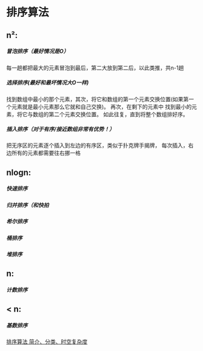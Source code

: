 # 排序算法

## n²:
##### 冒泡排序（最好情况是O）
  每一趟都把最大的元素冒泡到最后，第二大放到第二后，以此类推，共n-1趟
##### 选择排序(最好和最坏情况大O一样)
  找到数组中最小的那个元素，其次，将它和数组的第一个元素交换位置(如果第一个元素就是最小元素那么它就和自己交换)。
  再次，在剩下的元素中 找到最小的元素，将它与数组的第二个元素交换位置。
  如此往复，直到将整个数组排好序。
##### 插入排序（对于有序/接近数组非常有优势！）
  把无序区的元素逐个插入到左边的有序区，类似于扑克牌手揭牌，
  每次插入，右边所有的元素都需要往右挪一格



## nlogn:
##### 快速排序
##### 归并排序（和快拍
##### 希尔排序
##### 桶排序
##### 堆排序



## n:
##### 计数排序


## < n:
##### 基数排序


[排序算法 简介、分类、时空复杂度](https://leetcode.cn/circle/article/Gwd1Z5/)